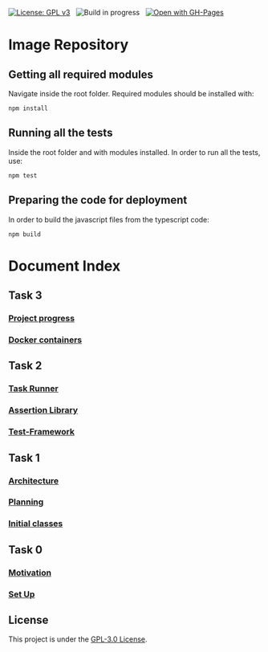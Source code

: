 [![License: GPL v3](https://img.shields.io/badge/License-GPLv3-red.svg)](https://www.gnu.org/licenses/gpl-3.0)&nbsp;&nbsp;
![Build in progress](https://img.shields.io/badge/Build-In%20Progress-yellow)&nbsp;&nbsp;
[![Open with GH-Pages](https://img.shields.io/badge/View%20Project%20in%20GitHub%20Pages-brightgreen)](https://gabcas28.github.io/Image-Repository/)

# Image Repository

## Getting all required modules

Navigate inside the root folder. Required modules should be installed with:

    npm install

## Running all the tests

Inside the root folder and with modules installed. In order to run all the tests, use:

    npm test

## Preparing the code for deployment

In order to build the javascript files from the typescript code:

    npm build

# Document Index

## Task 3

### [Project progress](7doc/T3-progress.md)

### [Docker containers](/doc/Docker.md)

## Task 2

### [Task Runner](/doc/Task-Runner.md)

### [Assertion Library](/doc/Assertion-Library.md)

### [Test-Framework](/doc/Test-Framework.md)

## Task 1

### [Architecture](/doc/Architecture.md)

### [Planning](/doc/Planning.md)

### [Initial classes](/doc/Initial-classes.md)

## Task 0

### [Motivation](/doc/Motivation.md)

### [Set Up](/doc/Initial-Set-Up.md)

## License

This project is under the [GPL-3.0 License](LICENSE.md).
